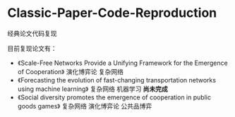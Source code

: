 # Classic-Paper-Code-Reproduction
经典论文代码复现

目前复现论文有：

* 《Scale-Free Networks Provide a Unifying Framework for the Emergence of Cooperation》  演化博弈论  复杂网络
* 《Forecasting the evolution of fast-changing transportation networks using machine learning》 复杂网络  机器学习  **尚未完成**
* 《Social diversity promotes the emergence of cooperation in public goods games》 复杂网络 演化博弈论 公共品博弈 
